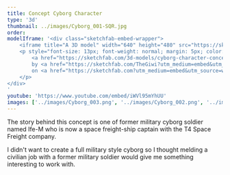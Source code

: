 ```yaml
---
title: Concept Cyborg Character
type: '3d'
thumbnail: ../images/Cyborg_001-SQR.jpg
order: 
modelIframe: '<div class="sketchfab-embed-wrapper">
    <iframe title="A 3D model" width="640" height="480" src="https://sketchfab.com/models/c59338b89a144d68913b9162de9304af/embed?autostart=1&amp;ui_controls=1&amp;ui_infos=1&amp;ui_inspector=1&amp;ui_stop=1&amp;ui_watermark=1&amp;ui_watermark_link=1" frameborder="0" allow="autoplay; fullscreen; vr" mozallowfullscreen="true" webkitallowfullscreen="true"></iframe>
    <p style="font-size: 13px; font-weight: normal; margin: 5px; color: #4A4A4A;">
        <a href="https://sketchfab.com/3d-models/cyborg-character-concept-c59338b89a144d68913b9162de9304af?utm_medium=embed&utm_source=website&utm_campaign=share-popup" target="_blank" style="font-weight: bold; color: #1CAAD9;">Cyborg Character Concept</a>
        by <a href="https://sketchfab.com/TheGiwi?utm_medium=embed&utm_source=website&utm_campaign=share-popup" target="_blank" style="font-weight: bold; color: #1CAAD9;">TheGiwi</a>
        on <a href="https://sketchfab.com?utm_medium=embed&utm_source=website&utm_campaign=share-popup" target="_blank" style="font-weight: bold; color: #1CAAD9;">Sketchfab</a>
    </p>
</div>
'
youtube: 'https://www.youtube.com/embed/iWVl95mYhUU'
images: ['../images/Cyborg_003.png', '../images/Cyborg_002.png', '../images/Cyborg_001.jpg']
---
```


The story behind this concept is one of former military cyborg
soldier named Ife-M who is now a space freight-ship captain
with the T4 Space Freight company.

I didn't want to create a full military style cyborg so
I thought melding a civilian job with a former military
soldier would give me something interesting to work with.
